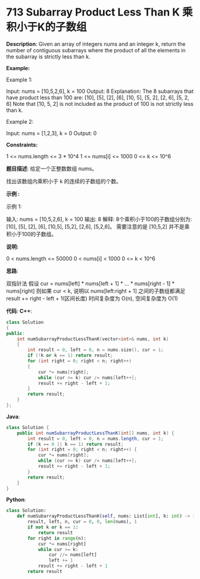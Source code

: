 # 713 Subarray Product Less Than K 乘积小于K的子数组

__Description__:
Given an array of integers nums and an integer k, return the number of contiguous subarrays where the product of all the elements in the subarray is strictly less than k.

__Example:__

Example 1:

Input: nums = [10,5,2,6], k = 100
Output: 8
Explanation: The 8 subarrays that have product less than 100 are:
[10], [5], [2], [6], [10, 5], [5, 2], [2, 6], [5, 2, 6]
Note that [10, 5, 2] is not included as the product of 100 is not strictly less than k.

Example 2:

Input: nums = [1,2,3], k = 0
Output: 0

__Constraints:__

1 <= nums.length <= 3 * 10^4
1 <= nums[i] <= 1000
0 <= k <= 10^6

__题目描述__:
给定一个正整数数组 nums。

找出该数组内乘积小于 k 的连续的子数组的个数。

__示例 :__

示例 1:

输入: nums = [10,5,2,6], k = 100
输出: 8
解释: 8个乘积小于100的子数组分别为: [10], [5], [2], [6], [10,5], [5,2], [2,6], [5,2,6]。
需要注意的是 [10,5,2] 并不是乘积小于100的子数组。

__说明:__

0 < nums.length <= 50000
0 < nums[i] < 1000
0 <= k < 10^6

__思路__:

双指针法
假设 cur = nums[left] \* nums[left + 1] \* ... \* nums[right - 1] \* nums[right]
则如果 cur < k, 说明以 nums[left:right + 1] 之间的子数组都满足
result += right - left + 1(区间长度)
时间复杂度为 O(n), 空间复杂度为 O(1)

__代码__:
__C++__:

```C++
class Solution 
{
public:
    int numSubarrayProductLessThanK(vector<int>& nums, int k) 
    {
        int result = 0, left = 0, n = nums.size(), cur = 1;
        if (!k or k == 1) return result;
        for (int right = 0; right < n; right++) 
        {
            cur *= nums[right];
            while (cur >= k) cur /= nums[left++];
            result += right - left + 1;
        }
        return result;
    }
};
```

__Java__:

```Java
class Solution {
    public int numSubarrayProductLessThanK(int[] nums, int k) {
        int result = 0, left = 0, n = nums.length, cur = 1;
        if (k == 0 || k == 1) return result;
        for (int right = 0; right < n; right++) {
            cur *= nums[right];
            while (cur >= k) cur /= nums[left++];
            result += right - left + 1;
        }
        return result;
    }
}
```

__Python__:

```Python
class Solution:
    def numSubarrayProductLessThanK(self, nums: List[int], k: int) -> int:
        result, left, n, cur = 0, 0, len(nums), 1
        if not k or k == 1:
            return result
        for right in range(n):
            cur *= nums[right]
            while cur >= k:
                cur //= nums[left]
                left += 1
            result += right - left + 1
        return result
```

